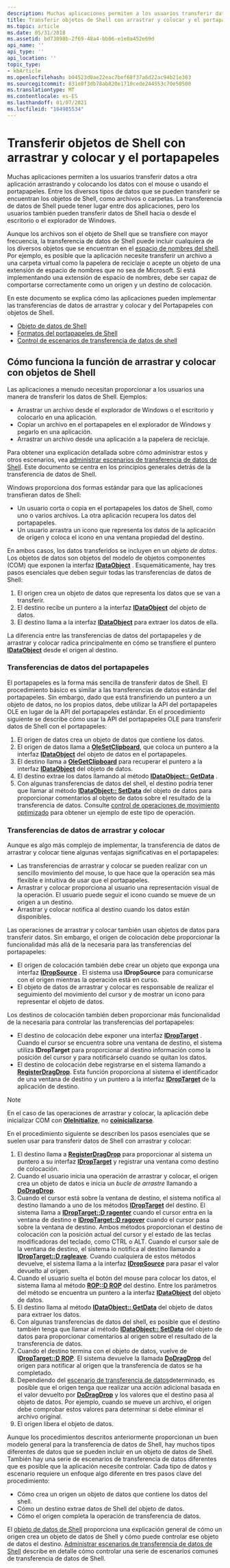 ```yaml
---
description: Muchas aplicaciones permiten a los usuarios transferir datos a otra aplicación arrastrando y colocando los datos con el mouse o usando el portapapeles.
title: Transferir objetos de Shell con arrastrar y colocar y el portapapeles
ms.topic: article
ms.date: 05/31/2018
ms.assetid: bd73098b-2f69-48a4-bb06-e1e0a452e69d
api_name: ''
api_type: ''
api_location: ''
topic_type:
- kbArticle
ms.openlocfilehash: b04523d0ae22eac7bef68f37a6d22ac94b21e303
ms.sourcegitcommit: 831e8f3db78ab820e1710cede244553c70e50500
ms.translationtype: MT
ms.contentlocale: es-ES
ms.lasthandoff: 01/07/2021
ms.locfileid: "104985534"
---
```

# <a name="transferring-shell-objects-with-drag-and-drop-and-the-clipboard"></a>Transferir objetos de Shell con arrastrar y colocar y el portapapeles

Muchas aplicaciones permiten a los usuarios transferir datos a otra aplicación arrastrando y colocando los datos con el mouse o usando el portapapeles. Entre los diversos tipos de datos que se pueden transferir se encuentran los objetos de Shell, como archivos o carpetas. La transferencia de datos de Shell puede tener lugar entre dos aplicaciones, pero los usuarios también pueden transferir datos de Shell hacia o desde el escritorio o el explorador de Windows.

Aunque los archivos son el objeto de Shell que se transfiere con mayor frecuencia, la transferencia de datos de Shell puede incluir cualquiera de los diversos objetos que se encuentran en el [espacio de nombres del shell](namespace-intro.md). Por ejemplo, es posible que la aplicación necesite transferir un archivo a una carpeta virtual como la papelera de reciclaje o acepte un objeto de una extensión de espacio de nombres que no sea de Microsoft. Si está implementando una extensión de espacio de nombres, debe ser capaz de comportarse correctamente como un origen y un destino de colocación.

En este documento se explica cómo las aplicaciones pueden implementar las transferencias de datos de arrastrar y colocar y del Portapapeles con objetos de Shell.

-   [Objeto de datos de Shell](dataobject.md)
-   [Formatos del portapapeles de Shell](clipboard.md)
-   [Control de escenarios de transferencia de datos de shell](datascenarios.md)

## <a name="how-drag-and-drop-works-with-shell-objects"></a>Cómo funciona la función de arrastrar y colocar con objetos de Shell

Las aplicaciones a menudo necesitan proporcionar a los usuarios una manera de transferir los datos de Shell. Ejemplos:

-   Arrastrar un archivo desde el explorador de Windows o el escritorio y colocarlo en una aplicación.
-   Copiar un archivo en el portapapeles en el explorador de Windows y pegarlo en una aplicación.
-   Arrastrar un archivo desde una aplicación a la papelera de reciclaje.

Para obtener una explicación detallada sobre cómo administrar estos y otros escenarios, vea [administrar escenarios de transferencia de datos de Shell](datascenarios.md). Este documento se centra en los principios generales detrás de la transferencia de datos de Shell.

Windows proporciona dos formas estándar para que las aplicaciones transfieran datos de Shell:

-   Un usuario corta o copia en el portapapeles los datos de Shell, como uno o varios archivos. La otra aplicación recupera los datos del portapapeles.
-   Un usuario arrastra un icono que representa los datos de la aplicación de origen y coloca el icono en una ventana propiedad del destino.

En ambos casos, los datos transferidos se incluyen en un *objeto de datos*. Los objetos de datos son objetos del modelo de objetos componentes (COM) que exponen la interfaz [**IDataObject**](/windows/win32/api/objidl/nn-objidl-idataobject) . Esquemáticamente, hay tres pasos esenciales que deben seguir todas las transferencias de datos de Shell:

1.  El origen crea un objeto de datos que representa los datos que se van a transferir.
2.  El destino recibe un puntero a la interfaz [**IDataObject**](/windows/win32/api/objidl/nn-objidl-idataobject) del objeto de datos.
3.  El destino llama a la interfaz [**IDataObject**](/windows/win32/api/objidl/nn-objidl-idataobject) para extraer los datos de ella.

La diferencia entre las transferencias de datos del portapapeles y de arrastrar y colocar radica principalmente en cómo se transfiere el puntero [**IDataObject**](/windows/win32/api/objidl/nn-objidl-idataobject) desde el origen al destino.

### <a name="clipboard-data-transfers"></a>Transferencias de datos del portapapeles

El portapapeles es la forma más sencilla de transferir datos de Shell. El procedimiento básico es similar a las transferencias de datos estándar del portapapeles. Sin embargo, dado que está transfiriendo un puntero a un objeto de datos, no los propios datos, debe utilizar la API del portapapeles OLE en lugar de la API del portapapeles estándar. En el procedimiento siguiente se describe cómo usar la API del portapapeles OLE para transferir datos de Shell con el portapapeles:

1.  El origen de datos crea un objeto de datos que contiene los datos.
2.  El origen de datos llama a [**OleSetClipboard**](/windows/win32/api/ole2/nf-ole2-olesetclipboard), que coloca un puntero a la interfaz [**IDataObject**](/windows/win32/api/objidl/nn-objidl-idataobject) del objeto de datos en el portapapeles.
3.  El destino llama a [**OleGetClipboard**](/windows/win32/api/ole2/nf-ole2-olegetclipboard) para recuperar el puntero a la interfaz [**IDataObject**](/windows/win32/api/objidl/nn-objidl-idataobject) del objeto de datos.
4.  El destino extrae los datos llamando al método [**IDataObject:: GetData**](/windows/win32/api/objidl/nf-objidl-idataobject-getdata) .
5.  Con algunas transferencias de datos del shell, el destino podría tener que llamar al método [**IDataObject:: SetData**](/windows/win32/api/objidl/nf-objidl-idataobject-setdata) del objeto de datos para proporcionar comentarios al objeto de datos sobre el resultado de la transferencia de datos. Consulte [control de operaciones de movimiento optimizado](datascenarios.md) para obtener un ejemplo de este tipo de operación.

### <a name="drag-and-drop-data-transfers"></a>Transferencias de datos de arrastrar y colocar

Aunque es algo más complejo de implementar, la transferencia de datos de arrastrar y colocar tiene algunas ventajas significativas en el portapapeles:

-   Las transferencias de arrastrar y colocar se pueden realizar con un sencillo movimiento del mouse, lo que hace que la operación sea más flexible e intuitiva de usar que el portapapeles.
-   Arrastrar y colocar proporciona al usuario una representación visual de la operación. El usuario puede seguir el icono cuando se mueve de un origen a un destino.
-   Arrastrar y colocar notifica al destino cuando los datos están disponibles.

Las operaciones de arrastrar y colocar también usan objetos de datos para transferir datos. Sin embargo, el origen de colocación debe proporcionar la funcionalidad más allá de la necesaria para las transferencias del portapapeles:

-   El origen de colocación también debe crear un objeto que exponga una interfaz [**IDropSource**](/windows/win32/api/oleidl/nn-oleidl-idropsource) . El sistema usa **IDropSource** para comunicarse con el origen mientras la operación está en curso.
-   El objeto de datos de arrastrar y colocar es responsable de realizar el seguimiento del movimiento del cursor y de mostrar un icono para representar el objeto de datos.

Los destinos de colocación también deben proporcionar más funcionalidad de la necesaria para controlar las transferencias del portapapeles:

-   El destino de colocación debe exponer una interfaz [**IDropTarget**](/windows/win32/api/oleidl/nn-oleidl-idroptarget) . Cuando el cursor se encuentra sobre una ventana de destino, el sistema utiliza **IDropTarget** para proporcionar al destino información como la posición del cursor y para notificárselo cuando se quitan los datos.
-   El destino de colocación debe registrarse en el sistema llamando a [**RegisterDragDrop**](/windows/win32/api/ole2/nf-ole2-registerdragdrop). Esta función proporciona al sistema el identificador de una ventana de destino y un puntero a la interfaz [**IDropTarget**](/windows/win32/api/oleidl/nn-oleidl-idroptarget) de la aplicación de destino.

> [!Note]  
> En el caso de las operaciones de arrastrar y colocar, la aplicación debe inicializar COM con [**OleInitialize**](/windows/win32/api/ole2/nf-ole2-oleinitialize), no [**coinicializarse**](/windows/win32/api/objbase/nf-objbase-coinitialize).

 

En el procedimiento siguiente se describen los pasos esenciales que se suelen usar para transferir datos de Shell con arrastrar y colocar:

1.  El destino llama a [**RegisterDragDrop**](/windows/win32/api/ole2/nf-ole2-registerdragdrop) para proporcionar al sistema un puntero a su interfaz [**IDropTarget**](/windows/win32/api/oleidl/nn-oleidl-idroptarget) y registrar una ventana como destino de colocación.
2.  Cuando el usuario inicia una operación de arrastrar y colocar, el origen crea un objeto de datos e inicia un *bucle de arrastre* llamando a [**DoDragDrop**](/windows/win32/api/ole2/nf-ole2-dodragdrop).
3.  Cuando el cursor está sobre la ventana de destino, el sistema notifica al destino llamando a uno de los métodos [**IDropTarget**](/windows/win32/api/oleidl/nn-oleidl-idroptarget) del destino. El sistema llama a [**IDropTarget::D ragenter**](/windows/win32/api/oleidl/nf-oleidl-idroptarget-dragenter) cuando el cursor entra en la ventana de destino e [**IDropTarget::D ragover**](/windows/win32/api/oleidl/nf-oleidl-idroptarget-dragover) cuando el cursor pasa sobre la ventana de destino. Ambos métodos proporcionan el destino de colocación con la posición actual del cursor y el estado de las teclas modificadoras del teclado, como CTRL o ALT. Cuando el cursor sale de la ventana de destino, el sistema lo notifica al destino llamando a [**IDropTarget::D ragleave**](/windows/win32/api/oleidl/nf-oleidl-idroptarget-dragleave). Cuando cualquiera de estos métodos devuelve, el sistema llama a la interfaz [**IDropSource**](/windows/win32/api/oleidl/nn-oleidl-idropsource) para pasar el valor devuelto al origen.
4.  Cuando el usuario suelta el botón del mouse para colocar los datos, el sistema llama al método [**ROP::D ROP**](/windows/win32/api/oleidl/nf-oleidl-idroptarget-drop) del destino. Entre los parámetros del método se encuentra un puntero a la interfaz [**IDataObject**](/windows/win32/api/objidl/nn-objidl-idataobject) del objeto de datos.
5.  El destino llama al método [**IDataObject:: GetData**](/windows/win32/api/objidl/nf-objidl-idataobject-getdata) del objeto de datos para extraer los datos.
6.  Con algunas transferencias de datos del shell, es posible que el destino también tenga que llamar al método [**IDataObject:: SetData**](/windows/win32/api/objidl/nf-objidl-idataobject-setdata) del objeto de datos para proporcionar comentarios al origen sobre el resultado de la transferencia de datos.
7.  Cuando el destino termina con el objeto de datos, vuelve de [**IDropTarget::D ROP**](/windows/win32/api/oleidl/nf-oleidl-idroptarget-drop). El sistema devuelve la llamada [**DoDragDrop**](/windows/win32/api/ole2/nf-ole2-dodragdrop) del origen para notificar al origen que la transferencia de datos se ha completado.
8.  Dependiendo del [escenario de transferencia de datos](datascenarios.md)determinado, es posible que el origen tenga que realizar una acción adicional basada en el valor devuelto por [**DoDragDrop**](/windows/win32/api/ole2/nf-ole2-dodragdrop) y los valores que el destino pasa al objeto de datos. Por ejemplo, cuando se mueve un archivo, el origen debe comprobar estos valores para determinar si debe eliminar el archivo original.
9.  El origen libera el objeto de datos.

Aunque los procedimientos descritos anteriormente proporcionan un buen modelo general para la transferencia de datos de Shell, hay muchos tipos diferentes de datos que se pueden incluir en un objeto de datos de Shell. También hay una serie de escenarios de transferencia de datos diferentes que es posible que la aplicación necesite controlar. Cada tipo de datos y escenario requiere un enfoque algo diferente en tres pasos clave del procedimiento:

-   Cómo crea un origen un objeto de datos que contiene los datos del shell.
-   Cómo un destino extrae datos de Shell del objeto de datos.
-   Cómo el origen completa la operación de transferencia de datos.

El [objeto de datos de Shell](dataobject.md) proporciona una explicación general de cómo un origen crea un objeto de datos de Shell y cómo puede controlar ese objeto de datos el destino. [Administrar escenarios de transferencia de datos de Shell](datascenarios.md) describe en detalle cómo controlar una serie de escenarios comunes de transferencia de datos de Shell.

 

 
